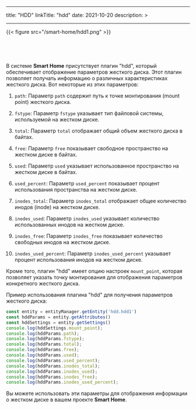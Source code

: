 
---
title: "HDD"
linkTitle: "hdd"
date: 2021-10-20
description: >
  
---

{{< figure src="/smart-home/hdd1.png" >}}

&nbsp;

&nbsp;

В системе **Smart Home** присутствует плагин "hdd", который обеспечивает отображение параметров жесткого диска. Этот плагин позволяет получать информацию о различных характеристиках жесткого диска. Вот некоторые из этих параметров:

1. `path`: Параметр `path` содержит путь к точке монтирования (mount point) жесткого диска.

2. `fstype`: Параметр `fstype` указывает тип файловой системы, используемой на жестком диске.

3. `total`: Параметр `total` отображает общий объем жесткого диска в байтах.

4. `free`: Параметр `free` показывает свободное пространство на жестком диске в байтах.

5. `used`: Параметр `used` указывает использованное пространство на жестком диске в байтах.

6. `used_percent`: Параметр `used_percent` показывает процент использования пространства на жестком диске.

7. `inodes_total`: Параметр `inodes_total` отображает общее количество инодов (inode) на жестком диске.

8. `inodes_used`: Параметр `inodes_used` указывает количество использованных инодов на жестком диске.

9. `inodes_free`: Параметр `inodes_free` показывает количество свободных инодов на жестком диске.

10. `inodes_used_percent`: Параметр `inodes_used_percent` указывает процент использования инодов на жестком диске.

Кроме того, плагин "hdd" имеет опцию настроек `mount_point`, которая позволяет указать точку монтирования для отображения параметров конкретного жесткого диска.

Пример использования плагина "hdd" для получения параметров жесткого диска:

```javascript
const entity = entityManager.getEntity('hdd.hdd1')
const hddParams = entity.getAttributes()
const hddSettings = entity.getSettings()
console.log(hddSettings.mount_point);
console.log(hddParams.path);
console.log(hddParams.fstype);
console.log(hddParams.total);
console.log(hddParams.free);
console.log(hddParams.used);
console.log(hddParams.used_percent);
console.log(hddParams.inodes_total);
console.log(hddParams.inodes_used);
console.log(hddParams.inodes_free);
console.log(hddParams.inodes_used_percent);
```

Вы можете использовать эти параметры для отображения информации о жестком диске в вашем проекте **Smart Home**.
